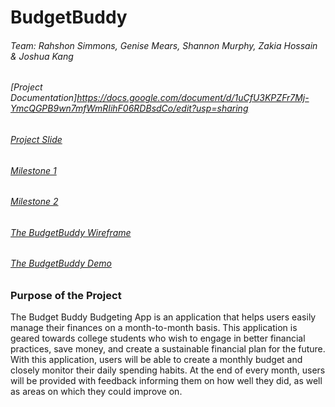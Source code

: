 # BudgetBuddy
###### Team: Rahshon Simmons, Genise Mears, Shannon Murphy, Zakia Hossain & Joshua Kang
###### [Project Documentation]https://docs.google.com/document/d/1uCfU3KPZFr7Mj-YmcQGPB9wn7mfWmRIihF06RDBsdCo/edit?usp=sharing
###### [Project Slide](https://docs.google.com/presentation/d/1qd7Dm4t2tSdm26-U_xnYeEnNQjT0Rz2RAh6B8EMwJVs/edit?usp=sharing)

###### [Milestone 1](https://docs.google.com/presentation/d/1T3AGkr8_lHRkbtX5hSmW3BCuuh_5BaDUBUmopxYbCF8/edit?usp=sharing)
###### [Milestone 2](https://docs.google.com/presentation/d/1mUx7POBUqSoz8an-e7AMwhhiXEvJ9mmh-CkUCJeXpFw/edit?usp=sharing)

###### [The BudgetBuddy Wireframe](https://balsamiq.cloud/suwk74t/p7sfvtx/r2278?f=N4IgUiBcAMA0IDkpxAYWfAMhkAhHAsjgFo4DSUA2gLoC%2BQA%3D)

###### [The BudgetBuddy Demo](https://youtu.be/iI4dVq9Bghc)


### Purpose of the Project
The Budget Buddy Budgeting App is an application that helps users easily manage their finances on a month-to-month basis. This application is geared towards college students who wish to engage in better financial practices, save money, and create a sustainable financial plan for the future. With this application, users will be able to create a monthly budget and closely monitor their daily spending habits. At the end of every month, users will be provided with feedback informing them on how well they did, as well as areas on which they could improve on. 



